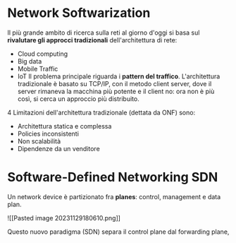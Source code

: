 # Network Softwarization

Il più grande ambito di ricerca sulla reti al giorno d'oggi si basa sul **rivalutare gli approcci tradizionali** dell'architettura di rete:
- Cloud computing
- Big data
- Mobile Traffic
- IoT
Il problema principale riguarda i **pattern del traffico**.
L'architettura tradizionale è basato su TCP/IP, con il metodo client server, dove il server rimaneva la macchina più potente e il client no: ora non è più così, si cerca un approccio più distribuito.

4 Limitazioni dell'architettura tradizionale (dettata da ONF) sono:
- Architettura statica e complessa
- Policies inconsistenti
- Non scalabilità
- Dipendenze da un venditore

# Software-Defined Networking SDN

Un network device è partizionato fra **planes**: control, management e data plan.

![[Pasted image 20231129180610.png]]

Questo nuovo paradigma (SDN) separa il control plane dal forwarding plane,